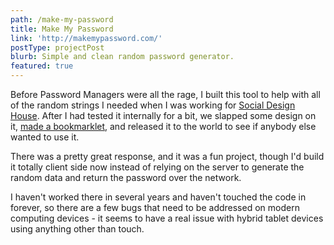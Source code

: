 ```yaml
---
path: /make-my-password
title: Make My Password
link: 'http://makemypassword.com/'
postType: projectPost
blurb: Simple and clean random password generator.
featured: true
---
```

Before Password Managers were all the rage, I built this tool to help with all of the
random strings I needed when I was working for [Social Design House](http://socialdesignhouse.com/). After I had tested it internally for a bit, we slapped some design on it,
[made a bookmarklet](https://ericrallen.dev/archive/building-a-cacheable-updateable-bookmarklet),
and released it to the world to see if anybody else wanted to use it.

There was a pretty great response, and it was a fun project, though I'd build it totally
client side now instead of relying on the server to generate the random data and return
the password over the network.

I haven't worked there in several years and haven't touched the code in forever, so there
are a few bugs that need to be addressed on modern computing devices - it seems to have a
real issue with hybrid tablet devices using anything other than touch.
